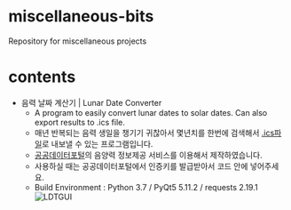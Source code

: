 # miscellaneous-bits
Repository for miscellaneous projects

# contents
- 음력 날짜 계산기 | Lunar Date Converter
  - A program to easily convert lunar dates to solar dates. Can also export results to .ics file.
  - 매년 반복되는 음력 생일을 챙기기 귀찮아서 몇년치를 한번에 검색해서 [.ics파일](https://en.wikipedia.org/wiki/ICalendar)로 내보낼 수 있는 프로그램입니다. 
  - [공공데이터포털](https://data.go.kr)의 음양력 정보제공 서비스를 이용해서 제작하였습니다. 
  - 사용하실 때는 공공데이터포털에서 인증키를 발급받아서 코드 안에 넣어주세요. 
  - Build Environment : Python 3.7 / PyQt5 5.11.2 / requests 2.19.1
  ![LDTGUI](https://raw.githubusercontent.com/jeongm/miscellaneous-bits/master/lunar_date_converter/lunar_date_converter.png)
